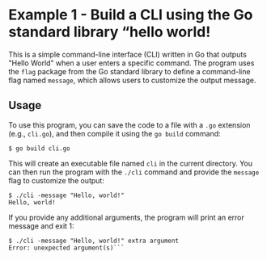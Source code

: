 # Example 1 - Build a CLI using the Go standard library “hello world!

This is a simple command-line interface (CLI) written in Go that outputs "Hello World" when a user enters a specific command. The program uses the `flag` package from the Go standard library to define a command-line flag named `message`, which allows users to customize the output message.

## Usage

To use this program, you can save the code to a file with a `.go` extension (e.g., `cli.go`), and then compile it using the `go build` command:

`$ go build cli.go`

This will create an executable file named `cli` in the current directory. You can then run the program with the `./cli` command and provide the `message` flag to customize the output:

```
$ ./cli -message "Hello, world!"
Hello, world!
```

If you provide any additional arguments, the program will print an error message and exit 1:

```
$ ./cli -message "Hello, world!" extra argument
Error: unexpected argument(s)```




